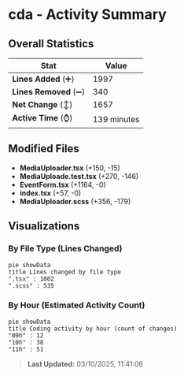 # cda - Activity Summary 

## Overall Statistics

| Stat                   | Value                                                             |
| ---------------------- | ----------------------------------------------------------------- |
| **Lines Added** (➕)   | 1997                                          |
| **Lines Removed** (➖) | 340                                        |
| **Net Change** (↕)    | 1657                |
| **Active Time** (⌚)   | 139 minutes |


## Modified Files
- **MediaUploader.tsx** (+150, -15)
- **MediaUploade.test.tsx** (+270, -146)
- **EventForm.tsx** (+1164, -0)
- **index.tsx** (+57, -0)
- **MediaUploader.scss** (+356, -179)

## Visualizations

### By File Type (Lines Changed)

```mermaid
pie showData
title Lines changed by file type
".tsx" : 1802
".scss" : 535
```

### By Hour (Estimated Activity Count)

```mermaid
pie showData
title Coding activity by hour (count of changes)
"09h" : 12
"10h" : 38
"11h" : 51
```


> **Last Updated:** 03/10/2025, 11:41:06